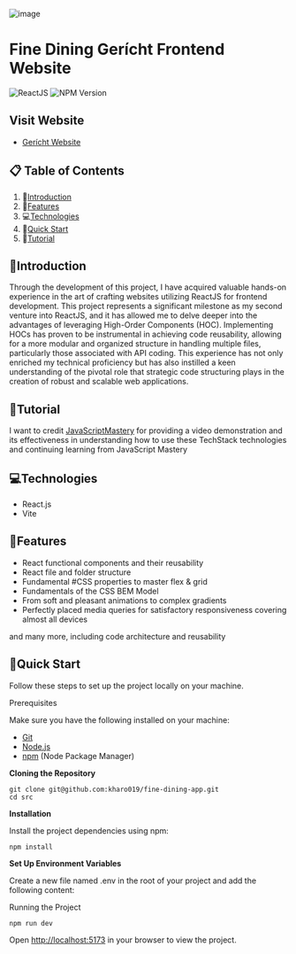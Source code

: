 
![image](https://github.com/kharo019/fine-dining-app/assets/56741271/20fd9e9b-a3f3-48d4-a23e-a2bf76f27787)



# Fine Dining Gerícht Frontend Website
  
![ReactJS](https://camo.githubusercontent.com/6d8b126f83c0e59e37021e68c3f650c5c98915301f4bf4db9661c8d1dc2725e3/68747470733a2f2f696d672e736869656c64732e696f2f62616467652f2d52656163745f4a532d626c61636b3f7374796c653d666f722d7468652d6261646765266c6f676f436f6c6f723d7768697465266c6f676f3d726561637426636f6c6f723d363144414642)
![NPM Version](https://img.shields.io/npm/v/npm)  

## Visit Website 
- [Gerícht Website](https://fine-dining-app.vercel.app/)
  

## 📋 Table of Contents
1. 🤖[Introduction](#Introduction)
1. 🔋[Features](#Features)
1. 💻[Technologies](#Technologies)
1. 🤸[Quick Start](#QuickStart)
1. 🚨[Tutorial](#Tutorial)



## 🤖Introduction
Through the development of this project, I have acquired valuable hands-on experience in the art of crafting websites utilizing ReactJS for frontend development. This project represents a significant milestone as my second venture into ReactJS, and it has allowed me to delve deeper into the advantages of leveraging High-Order Components (HOC). Implementing HOCs has proven to be instrumental in achieving code reusability, allowing for a more modular and organized structure in handling multiple files, particularly those associated with API coding. This experience has not only enriched my technical proficiency but has also instilled a keen understanding of the pivotal role that strategic code structuring plays in the creation of robust and scalable web applications.

## 🚨Tutorial
I want to credit [JavaScriptMastery](https://www.youtube.com/watch?v=4oV65GVVits) for providing a video demonstration and its effectiveness in understanding how to use these TechStack technologies and continuing learning from JavaScript Mastery  

## 💻Technologies
- React.js
- Vite


## 🔋Features
- React functional components and their reusability
- React file and folder structure
- Fundamental #CSS properties to master flex & grid
- Fundamentals of the CSS BEM Model
- From soft and pleasant animations to complex gradients
- Perfectly placed media queries for satisfactory responsiveness covering almost all devices

and many more, including code architecture and reusability

## 🤸Quick Start
Follow these steps to set up the project locally on your machine.

Prerequisites

Make sure you have the following installed on your machine:

- [Git](https://git-scm.com/)
- [Node.js](https://nodejs.org/en)
- [npm](https://www.npmjs.com/) (Node Package Manager)

**Cloning the Repository**

```
git clone git@github.com:kharo019/fine-dining-app.git
cd src
```
**Installation**

Install the project dependencies using npm:

```
npm install
```
**Set Up Environment Variables**

Create a new file named .env in the root of your project and add the following content:

Running the Project
```
npm run dev
```
Open [http://localhost:5173](http://localhost:5173) in your browser to view the project.


